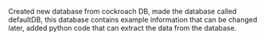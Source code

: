Created new database from cockroach DB, made the database called defaultDB, this database contains example information that can be changed later, added python code that can extract the data from the database. 